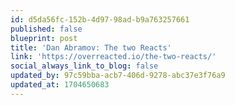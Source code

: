 ```yaml
---
id: d5da56fc-152b-4d97-98ad-b9a763257661
published: false
blueprint: post
title: 'Dan Abramov: The two Reacts'
link: 'https://overreacted.io/the-two-reacts/'
social_always_link_to_blog: false
updated_by: 97c59bba-acb7-406d-9278-abc37e3f76a9
updated_at: 1704650683
---
```

